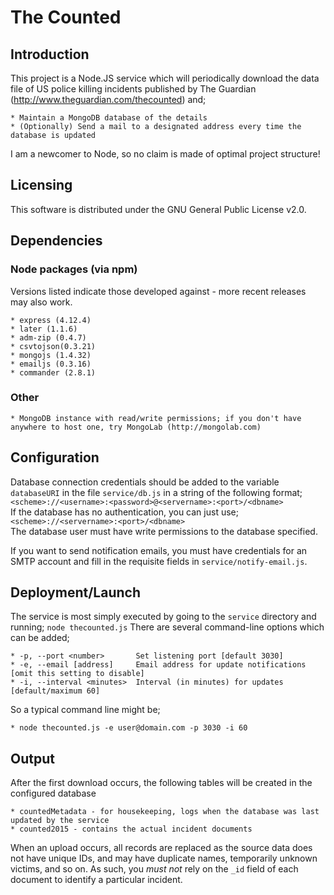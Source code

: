 The Counted
===========

Introduction
------------
This project is a Node.JS service which will periodically download the data file of US police killing incidents published by The Guardian (http://www.theguardian.com/thecounted) and;

	* Maintain a MongoDB database of the details
	* (Optionally) Send a mail to a designated address every time the database is updated

I am a newcomer to Node, so no claim is made of optimal project structure! 

Licensing
---------
This software is distributed under the GNU General Public License v2.0.

Dependencies
------------
### Node packages (via npm)  
Versions listed indicate those developed against - more recent releases may also work.  

	* express (4.12.4)
	* later (1.1.6)
	* adm-zip (0.4.7)
	* csvtojson(0.3.21)
	* mongojs (1.4.32)
	* emailjs (0.3.16)
	* commander (2.8.1)

### Other
	* MongoDB instance with read/write permissions; if you don't have anywhere to host one, try MongoLab (http://mongolab.com)

Configuration
-------------
Database connection credentials should be added to the variable `databaseURI` in the file `service/db.js` in a string of the following format;  
`<scheme>://<username>:<password>@<servername>:<port>/<dbname>`  
If the database has no authentication, you can just use;  
`<scheme>://<servername>:<port>/<dbname>`  
The database user must have write permissions to the database specified.

If you want to send notification emails, you must have credentials for an SMTP account and fill in the requisite fields in `service/notify-email.js`.

Deployment/Launch
-----------------
The service is most simply executed by going to the `service` directory and running;
`node thecounted.js`
There are several command-line options which can be added;

	* -p, --port <number>       Set listening port [default 3030]
	* -e, --email [address]     Email address for update notifications [omit this setting to disable]
	* -i, --interval <minutes>  Interval (in minutes) for updates [default/maximum 60]
	
So a typical command line might be;

	* node thecounted.js -e user@domain.com -p 3030 -i 60

Output
------
After the first download occurs, the following tables will be created in the configured database  

	* countedMetadata - for housekeeping, logs when the database was last updated by the service
	* counted2015 - contains the actual incident documents
When an upload occurs, all records are replaced as the source data does not have unique IDs, and may have duplicate names, temporarily unknown victims, and so on. As such, you *must not* rely on the `_id` field of each document to identify a particular incident.